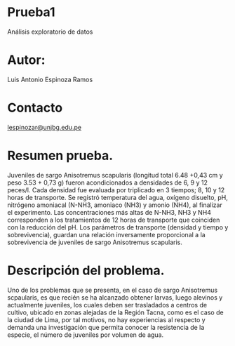 # Prueba1
Análisis exploratorio de datos

# Autor:
Luis Antonio Espinoza Ramos

# Contacto
lespinozar@unjbg.edu.pe

# Resumen prueba.
Juveniles de sargo  Anisotremus scapularis (longitud total 6.48 +0,43 cm y peso 3.53 + 0,73 g) fueron acondicionados a densidades de 6, 9 y 12 peces/l. Cada densidad fue evaluada por triplicado en 3 tiempos; 8, 10 y 12 horas de transporte. Se registró temperatura del agua, oxígeno disuelto, pH, nitrógeno amoniacal (N-NH3, amoniaco (NH3) y amonio (NH4), al finalizar el experimento. Las concentraciones más altas de N-NH3, NH3 y NH4 corresponden a los tratamientos de 12 horas de transporte que coinciden con la reducción del pH. Los parámetros de transporte (densidad y tiempo y sobrevivencia), guardan una relación inversamente proporcional a la sobrevivencia de juveniles de sargo Anisotremus scapularis.


# Descripción del problema.
Uno de los problemas que se presenta, en el caso de sargo Anisotremus scpaularis, es que recién se ha alcanzado obtener larvas, luego alevinos y actualmente juveniles, los cuales deben ser trasladados a centros de cultivo, ubicado en zonas alejadas de la Región Tacna, como es el caso de la ciudad de Lima, por tal motivos, no hay experiencias al respecto y demanda una investigación que permita conocer la resistencia de la especie, el número de juveniles por volumen de agua.



